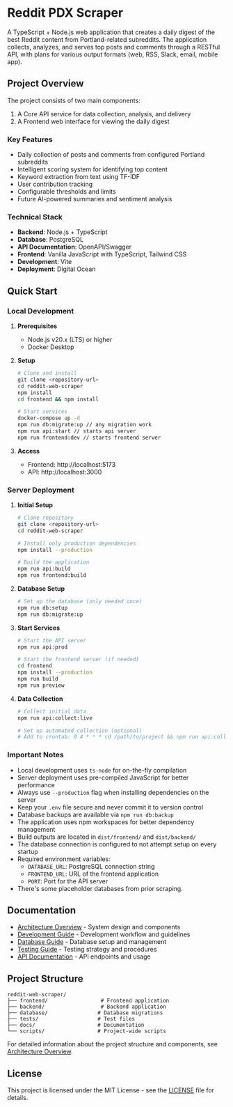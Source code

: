 # Reddit PDX Scraper

A TypeScript + Node.js web application that creates a daily digest of the best Reddit content from Portland-related subreddits. The application collects, analyzes, and serves top posts and comments through a RESTful API, with plans for various output formats (web, RSS, Slack, email, mobile app).

## Project Overview

The project consists of two main components:
1. A Core API service for data collection, analysis, and delivery
2. A Frontend web interface for viewing the daily digest

### Key Features
- Daily collection of posts and comments from configured Portland subreddits
- Intelligent scoring system for identifying top content
- Keyword extraction from text using TF-IDF
- User contribution tracking
- Configurable thresholds and limits
- Future AI-powered summaries and sentiment analysis

### Technical Stack
- **Backend**: Node.js + TypeScript
- **Database**: PostgreSQL
- **API Documentation**: OpenAPI/Swagger
- **Frontend**: Vanilla JavaScript with TypeScript, Tailwind CSS
- **Development**: Vite
- **Deployment**: Digital Ocean

## Quick Start

### Local Development

1. **Prerequisites**
   - Node.js v20.x (LTS) or higher
   - Docker Desktop

2. **Setup**
   ```bash
   # Clone and install
   git clone <repository-url>
   cd reddit-web-scraper
   npm install
   cd frontend && npm install

   # Start services
   docker-compose up -d
   npm run db:migrate:up // any migration work
   npm run api:start // starts api server
   npm run frontend:dev // starts frontend server
   ```

3. **Access**
   - Frontend: http://localhost:5173
   - API: http://localhost:3000

### Server Deployment

1. **Initial Setup**
   ```bash
   # Clone repository
   git clone <repository-url>
   cd reddit-web-scraper

   # Install only production dependencies
   npm install --production

   # Build the application
   npm run api:build
   npm run frontend:build
   ```

2. **Database Setup**
   ```bash
   # Set up the database (only needed once)
   npm run db:setup
   npm run db:migrate:up
   ```

3. **Start Services**
   ```bash
   # Start the API server
   npm run api:prod

   # Start the frontend server (if needed)
   cd frontend
   npm install --production
   npm run build
   npm run preview
   ```

4. **Data Collection**
   ```bash
   # Collect initial data
   npm run api:collect:live

   # Set up automated collection (optional)
   # Add to crontab: 0 4 * * * cd /path/to/project && npm run api:collect:live
   ```

### Important Notes

- Local development uses `ts-node` for on-the-fly compilation
- Server deployment uses pre-compiled JavaScript for better performance
- Always use `--production` flag when installing dependencies on the server
- Keep your `.env` file secure and never commit it to version control
- Database backups are available via `npm run db:backup`
- The application uses npm workspaces for better dependency management
- Build outputs are located in `dist/frontend/` and `dist/backend/`
- The database connection is configured to not attempt setup on every startup
- Required environment variables:
  - `DATABASE_URL`: PostgreSQL connection string
  - `FRONTEND_URL`: URL of the frontend application
  - `PORT`: Port for the API server
- There's some placeholder databases from prior scraping. 

## Documentation

- [Architecture Overview](docs/architecture.md) - System design and components
- [Development Guide](docs/development.md) - Development workflow and guidelines
- [Database Guide](docs/database.md) - Database setup and management
- [Testing Guide](docs/testing.md) - Testing strategy and procedures
- [API Documentation](docs/api.md) - API endpoints and usage

## Project Structure

```
reddit-web-scraper/
├── frontend/                 # Frontend application
├── backend/                  # Backend application
├── database/                # Database migrations
├── tests/                   # Test files
├── docs/                    # Documentation
└── scripts/                 # Project-wide scripts
```

For detailed information about the project structure and components, see [Architecture Overview](docs/architecture.md).

## License

This project is licensed under the MIT License - see the [LICENSE](LICENSE) file for details. 